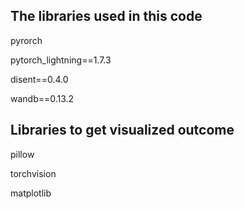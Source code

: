 ## The libraries used in this code
pyrorch

pytorch_lightning==1.7.3

disent==0.4.0

wandb==0.13.2
## Libraries to get visualized outcome
pillow

torchvision

matplotlib
